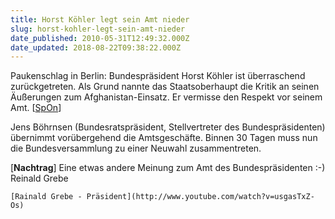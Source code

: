 ```yaml
---
title: Horst Köhler legt sein Amt nieder
slug: horst-kohler-legt-sein-amt-nieder
date_published: 2010-05-31T12:49:32.000Z
date_updated: 2018-08-22T09:38:22.000Z
---
```


Paukenschlag in Berlin: Bundespräsident Horst Köhler ist überraschend zurückgetreten. Als Grund nannte das Staatsoberhaupt die Kritik an seinen Äußerungen zum Afghanistan-Einsatz. Er vermisse den Respekt vor seinem Amt. [[SpOn](http://www.spiegel.de/politik/deutschland/0,1518,697781,00.html)]

Jens Böhrnsen (Bundesratspräsident, Stellvertreter des Bundespräsidenten) übernimmt vorübergehend die Amtsgeschäfte.  Binnen 30 Tagen muss nun die Bundesversammlung zu einer  Neuwahl zusammentreten.

[**Nachtrag**] Eine etwas andere Meinung zum Amt des Bundespräsidenten :-) Reinald Grebe

`[Rainald Grebe - Präsident](http://www.youtube.com/watch?v=usgasTxZ-Os)`

